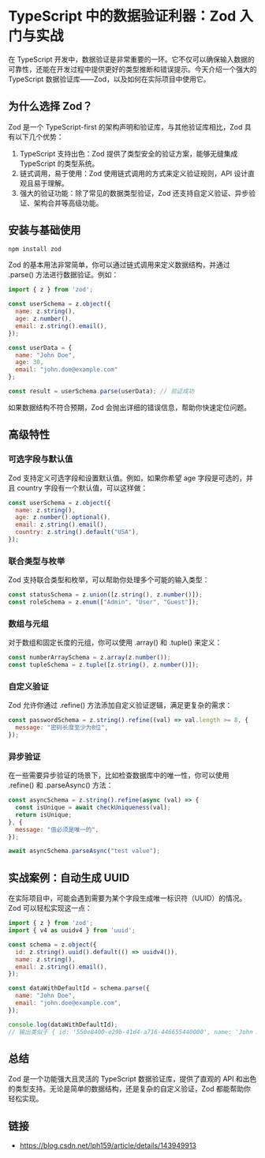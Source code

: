 # TypeScript 中的数据验证利器：Zod 入门与实战

在 TypeScript 开发中，数据验证是非常重要的一环。它不仅可以确保输入数据的可靠性，还能在开发过程中提供更好的类型推断和错误提示。今天介绍一个强大的 TypeScript 数据验证库——Zod，以及如何在实际项目中使用它。

## 为什么选择 Zod？

Zod 是一个 TypeScript-first 的架构声明和验证库，与其他验证库相比，Zod 具有以下几个优势：

1. TypeScript 支持出色：Zod 提供了类型安全的验证方案，能够无缝集成 TypeScript 的类型系统。
2. 链式调用，易于使用：Zod 使用链式调用的方式来定义验证规则，API 设计直观且易于理解。
3. 强大的验证功能：除了常见的数据类型验证，Zod 还支持自定义验证、异步验证、架构合并等高级功能。

## 安装与基础使用

```bash
npm install zod
```

Zod 的基本用法非常简单，你可以通过链式调用来定义数据结构，并通过 .parse() 方法进行数据验证。例如：

```js
import { z } from 'zod';

const userSchema = z.object({
  name: z.string(),
  age: z.number(),
  email: z.string().email(),
});

const userData = {
  name: "John Doe",
  age: 30,
  email: "john.doe@example.com"
};

const result = userSchema.parse(userData); // 验证成功
```

如果数据结构不符合预期，Zod 会抛出详细的错误信息，帮助你快速定位问题。

## 高级特性

### 可选字段与默认值

Zod 支持定义可选字段和设置默认值。例如，如果你希望 age 字段是可选的，并且 country 字段有一个默认值，可以这样做：

```js
const userSchema = z.object({
  name: z.string(),
  age: z.number().optional(),
  email: z.string().email(),
  country: z.string().default("USA"),
});
```

### 联合类型与枚举

Zod 支持联合类型和枚举，可以帮助你处理多个可能的输入类型：

```js
const statusSchema = z.union([z.string(), z.number()]);
const roleSchema = z.enum(["Admin", "User", "Guest"]);
```

### 数组与元组

对于数组和固定长度的元组，你可以使用 .array() 和 .tuple() 来定义：

```js
const numberArraySchema = z.array(z.number());
const tupleSchema = z.tuple([z.string(), z.number()]);
```

### 自定义验证

Zod 允许你通过 .refine() 方法添加自定义验证逻辑，满足更复杂的需求：

```js
const passwordSchema = z.string().refine((val) => val.length >= 8, {
  message: "密码长度至少为8位",
});
```

### 异步验证

在一些需要异步验证的场景下，比如检查数据库中的唯一性，你可以使用 .refine() 和 .parseAsync() 方法：

```js
const asyncSchema = z.string().refine(async (val) => {
  const isUnique = await checkUniqueness(val);
  return isUnique;
}, {
  message: "值必须是唯一的",
});

await asyncSchema.parseAsync("test value");
```

## 实战案例：自动生成 UUID

在实际项目中，可能会遇到需要为某个字段生成唯一标识符（UUID）的情况。Zod 可以轻松实现这一点：

```js
import { z } from 'zod';
import { v4 as uuidv4 } from 'uuid';

const schema = z.object({
  id: z.string().uuid().default(() => uuidv4()),
  name: z.string(),
  email: z.string().email(),
});

const dataWithDefaultId = schema.parse({
  name: "John Doe",
  email: "john.doe@example.com",
});

console.log(dataWithDefaultId);
// 输出类似于 { id: '550e8400-e29b-41d4-a716-446655440000', name: 'John Doe', email: 'john.doe@example.com' }
```

## 总结

Zod 是一个功能强大且灵活的 TypeScript 数据验证库，提供了直观的 API 和出色的类型支持。无论是简单的数据结构，还是复杂的自定义验证，Zod 都能帮助你轻松实现。


## 链接

- https://blog.csdn.net/lph159/article/details/143949913
